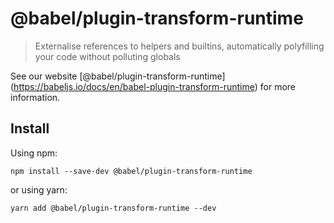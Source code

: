 <span class="citation" data-cites="babel/plugin-transform-runtime">@babel/plugin-transform-runtime</span>
=========================================================================================================

> Externalise references to helpers and builtins, automatically polyfilling your code without polluting globals

See our website <span class="citation" data-cites="babel/plugin-transform-runtime">\[@babel/plugin-transform-runtime\]</span>(https://babeljs.io/docs/en/babel-plugin-transform-runtime) for more information.

Install
-------

Using npm:

    npm install --save-dev @babel/plugin-transform-runtime

or using yarn:

    yarn add @babel/plugin-transform-runtime --dev
